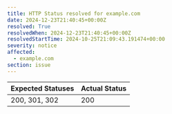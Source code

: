 ```yaml
---
title: HTTP Status resolved for example.com
date: 2024-12-23T21:40:45+00:00Z
resolved: True
resolvedWhen: 2024-12-23T21:40:45+00:00Z
resolvedStartTime: 2024-10-25T21:09:43.191474+00:00
severity: notice
affected:
  - example.com
section: issue
---
```


| Expected Statuses | Actual Status  |
|-------------------|----------------|
| 200, 301, 302 | 200 |
